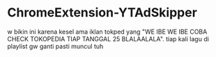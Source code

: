 # ChromeExtension-YTAdSkipper
w bikin ini karena kesel ama iklan tokped yang "WE IBE WE IBE COBA CHECK TOKOPEDIA TIAP TANGGAL 25 BLALAALALA". tiap kali lagu di playlist gw ganti pasti muncul tuh
